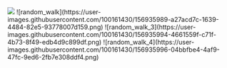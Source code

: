 

<img src="https://user-images.githubusercontent.com/100161430/156935226-f0b7114d-d93c-4f39-a0f3-82028f44bdcb.png">
![random_walk](https://user-images.githubusercontent.com/100161430/156935989-a27acd7c-1639-4484-82e5-93778007d159.png)
![random_walk_3](https://user-images.githubusercontent.com/100161430/156935994-4661559f-c71f-4b73-8f49-edb4d9c899df.png)
![random_walk_4](https://user-images.githubusercontent.com/100161430/156935996-04bbfbe4-4af9-47fc-9ed6-2fb7e308ddf4.png)
